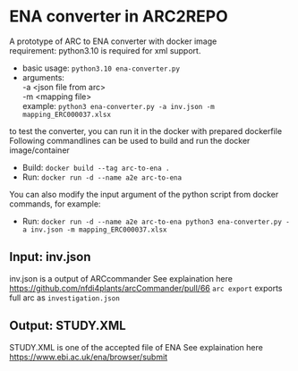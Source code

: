 # ENA converter in ARC2REPO
A  prototype of ARC to ENA converter with docker image  
requirement: python3.10 is required for xml support.
- basic usage: `python3.10 ena-converter.py`  
- arguments:  
  -a \<json file from arc\>  
  -m \<mapping file\>  
  example: `python3 ena-converter.py -a inv.json -m mapping_ERC000037.xlsx`

to test the converter, you can run it in the docker with prepared dockerfile
Following commandlines can be used to build and run the docker image/container
- Build: `docker build --tag arc-to-ena .`
- Run: `docker run -d --name a2e arc-to-ena`

You can also modify the input argument of the python script from docker commands, for example:
- Run: `docker run -d --name a2e arc-to-ena python3 ena-converter.py -a inv.json -m mapping_ERC000037.xlsx`


## Input: inv.json
inv.json is a output of ARCcommander
See explaination here https://github.com/nfdi4plants/arcCommander/pull/66
`arc export` exports full arc as `investigation.json`

## Output: STUDY.XML
STUDY.XML is one of the accepted file of ENA
See explaination here https://www.ebi.ac.uk/ena/browser/submit

